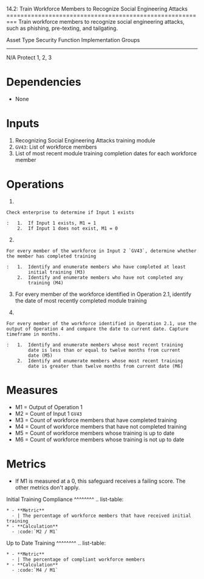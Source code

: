 14.2: Train Workforce Members to Recognize Social Engineering Attacks
========================================================= Train
workforce members to recognize social engineering attacks, such as
phishing, pre-texting, and tailgating. 

  Asset Type   Security Function   Implementation Groups
  ------------ ------------------- -----------------------
  N/A          Protect             1, 2, 3

# Dependencies

-   None

# Inputs

1.  Recognizing Social Engineering Attacks training module
2.  `GV43`: List of workforce members
3.  List of most recent module training completion dates for each
    workforce member

# Operations

1.  

    Check enterprise to determine if Input 1 exists

    :   1.  If Input 1 exists, M1 = 1
        2.  If Input 1 does not exist, M1 = 0

2.  

    For every member of the workforce in Input 2 `GV43`, determine whether the member has completed training

    :   1.  Identify and enumerate members who have completed at least
            initial training (M3)
        2.  Identify and enumerate members who have not completed any
            training (M4)

3.  For every member of the workforce identified in Operation 2.1,
    identify the date of most recently completed module training

4.  

    For every member of the workforce identified in Operation 2.1, use the output of Operation 4 and compare the date to current date. Capture timeframe in months.

    :   1.  Identify and enumerate members whose most recent training
            date is less than or equal to twelve months from current
            date (M5)
        2.  Identify and enumerate members whose most recent training
            date is greater than twelve months from current date (M6)

# Measures

-   M1 = Output of Operation 1
-   M2 = Count of Input 1 `GV43`
-   M3 = Count of workforce members that have completed training
-   M4 = Count of workforce members that have not completed training
-   M5 = Count of workforce members whose training is up to date
-   M6 = Count of workforce members whose training is not up to date

# Metrics

-   If M1 is measured at a 0, this safeguard receives a failing score.
    The other metrics don\'t apply.

Initial Training Compliance \^\^\^\^\^\^\^\^ .. list-table:

    * - **Metric**
      - | The percentage of workforce members that have received initial training
    * - **Calculation**
      - :code:`M2 / M1`

Up to Date Training \^\^\^\^\^\^\^\^ .. list-table:

    * - **Metric**
      - | The percentage of compliant workforce members
    * - **Calculation**
      - :code:`M4 / M1`
